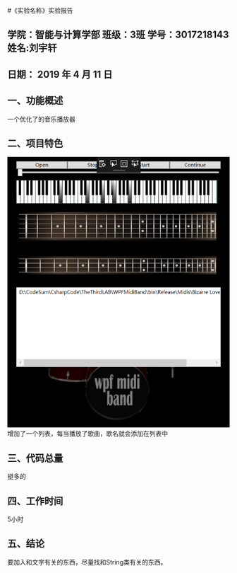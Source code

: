 

#《实验名称》实验报告
## 学院：智能与计算学部  班级：3班    学号：3017218143    姓名:刘宇轩
## 日期：  2019  年 4 月 11 日
## 一、功能概述
一个优化了的音乐播放器

## 二、项目特色
![图1](https://raw.githubusercontent.com/predawn-love/CsharpLab03orMore/master/FirstPic1.png)
增加了一个列表，每当播放了歌曲，歌名就会添加在列表中

## 三、代码总量
挺多的       


## 四、工作时间
5小时      

## 五、结论
要加入和文字有关的东西，尽量找和String类有关的东西。